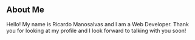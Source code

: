 ## About Me

Hello! My name is Ricardo Manosalvas and I am a Web Developer. Thank you for looking at my profile and I look forward to talking with you soon! 
